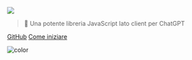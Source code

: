 <!-- _coverpage.md -->

<picture>
    <source type="image/webp" srcset="https://raw.githubusercontent.com/kudoai/chatgpt.js/main/media/images/chatgpt.js-logo-dark-mode-padded-7000x777.webp">
    <img class="logo" src="https://raw.githubusercontent.com/kudoai/chatgpt.js/main/media/images/chatgpt.js-logo-dark-mode-padded-7000x777.png">
</picture>

> 🤖 Una potente libreria JavaScript lato client per ChatGPT

[GitHub](https://github.com/kudoai/chatgpt.js)
[Come iniziare](#⚡-importazione-della-libreria)

<!-- background color -->

![color](transparent)
